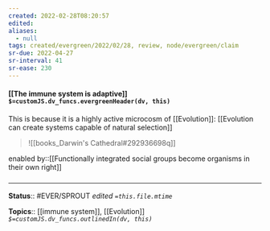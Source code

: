 ```yaml
---
created: 2022-02-28T08:20:57 
edited: 
aliases:
  - null
tags: created/evergreen/2022/02/28, review, node/evergreen/claim
sr-due: 2022-04-27
sr-interval: 41
sr-ease: 230
---
```


#### [[The immune system is adaptive]] `$=customJS.dv_funcs.evergreenHeader(dv, this)`

This is because it is a highly active microcosm of [[Evolution]]: [[Evolution can create systems capable of natural selection]]

> ![[books_Darwin's Cathedral#292936698q]]

enabled by::[[Functionally integrated social groups become organisms in their own right]]
### <hr class="footnote"/>

**Status**:: #EVER/SPROUT
*edited `=this.file.mtime`*

**Topics**:: [[immune system]], [[Evolution]]
*`$=customJS.dv_funcs.outlinedIn(dv, this)`*
